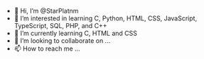 - 👋 Hi, I’m @StarPlatnm
- 👀 I’m interested in learning C, Python, HTML, CSS, JavaScript, TypeScript, SQL, PHP, and C++
- 🌱 I’m currently learning C, HTML and CSS
- 💞️ I’m looking to collaborate on ...
- 📫 How to reach me ...

<!---
StarPlatnm/StarPlatnm is a ✨ special ✨ repository because its `README.md` (this file) appears on your GitHub profile.
You can click the Preview link to take a look at your changes.
--->
